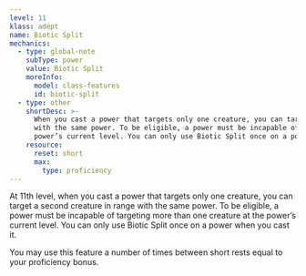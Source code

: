 ```yaml
---
level: 11
klass: adept
name: Biotic Split
mechanics:
  - type: global-note
    subType: power
    value: Biotic Split
    moreInfo:
      model: class-features
      id: biotic-split
  - type: other
    shortDesc: >-
      When you cast a power that targets only one creature, you can target a second creature in range
      with the same power. To be eligible, a power must be incapable of targeting more than one creature at the
      power’s current level. You can only use Biotic Split once on a power when you cast it.
    resource:
      reset: short
      max:
        type: proficiency
---
```

At 11th level, when you cast a power that targets only one creature, you can target a second creature in range
with the same power. To be eligible, a power must be incapable of targeting more than one creature at the
power’s current level. You can only use Biotic Split once on a power when you cast it.

You may use this feature a number of times between short rests equal to your proficiency bonus.


